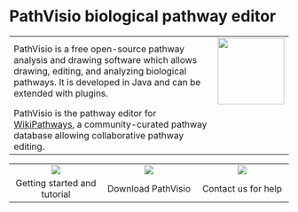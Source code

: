 # PathVisio biological pathway editor

<p align="left">
  <table border="0">
    <tr>
    <td>PathVisio is a free open-source pathway analysis and drawing software which allows drawing, editing, and analyzing biological pathways. It is developed in Java and can be extended with plugins.</td>
      <td><img width="120" src="images/logos/pathvisio-logo.png"></td>
    </tr>
    <tr>
      <td>PathVisio is the pathway editor for <a href="https://www.wikipathways.org">WikiPathways</a>, a community-curated pathway database allowing collaborative pathway editing.</td>
    </tr>
  </table>
</p>

<p align="left">
  <table>
    <tr>
    <td width="30%" align="center"><a href="https://pathvisio.github.io/tutorials"><img src="https://github.com/PathVisio/pathvisio.github.io/blob/master/images/icons/tutorials.png?raw=true"></a></td>
      <td width="30%" align="center"><a href="https://pathvisio.github.io/downloads"><img src="https://github.com/PathVisio/pathvisio.github.io/blob/master/images/icons/download.png?raw=true"></a></td>
      <td width="30%" align="center"><a href="https://pathvisio.github.io/contact"><img src="https://github.com/PathVisio/pathvisio.github.io/blob/master/images/icons/contact.png?raw=true"></a></td>
    </tr>
    <tr>
      <td align="center">Getting started and tutorial</td>
      <td align="center">Download PathVisio</td>
      <td align="center">Contact us for help</td>
    </tr>
  </table>
</p> 

